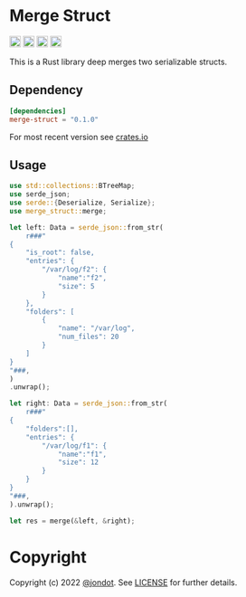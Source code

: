 Merge Struct
============

[<img alt="github" src="https://img.shields.io/badge/github-jondot/merge-struct-8dagcb?style=for-the-badge&labelColor=555555&logo=github" height="20">](https://github.com/jondot/merge-struct)
[<img alt="crates.io" src="https://img.shields.io/crates/v/merge-struct.svg?style=for-the-badge&color=fc8d62&logo=rust" height="20">](https://crates.io/crates/merge-struct)
[<img alt="docs.rs" src="https://img.shields.io/badge/docs.rs-merge-struct-66c2a5?style=for-the-badge&labelColor=555555&logo=docs.rs" height="20">](https://docs.rs/merge-struct)
[<img alt="build status" src="https://img.shields.io/github/workflow/status/jondot/merge-struct/Build/master?style=for-the-badge" height="20">](https://github.com/jondot/merge-struct/actions?query=branch%3Amaster)

This is a Rust library deep merges two serializable structs.

## Dependency

```toml
[dependencies]
merge-struct = "0.1.0"
```

For most recent version see [crates.io](https://crates.io/crates/merge-struct)


## Usage

```rust
use std::collections::BTreeMap;
use serde_json;
use serde::{Deserialize, Serialize};
use merge_struct::merge;

let left: Data = serde_json::from_str(
    r###"
{
    "is_root": false,
    "entries": {
        "/var/log/f2": {
            "name":"f2",
            "size": 5
        }
    },
    "folders": [
        {
            "name": "/var/log",
            "num_files": 20
        }
    ]
}
"###,
)
.unwrap();

let right: Data = serde_json::from_str(
    r###"
{
    "folders":[],
    "entries": {
        "/var/log/f1": {
            "name":"f1",
            "size": 12
        }
    }
}
"###,
).unwrap();

let res = merge(&left, &right);
```


# Copyright

Copyright (c) 2022 [@jondot](http://twitter.com/jondot). See [LICENSE](LICENSE.txt) for further details.
